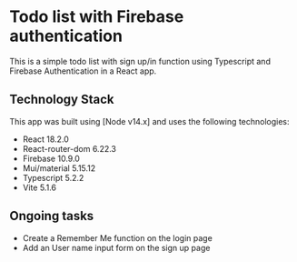 # Todo list with Firebase authentication
This is a simple todo list with sign up/in function using Typescript and Firebase Authentication in a React app.

## Technology Stack
This app was built using [Node v14.x] and uses the following technologies:
- React 18.2.0
- React-router-dom 6.22.3
- Firebase 10.9.0
- Mui/material 5.15.12
- Typescript 5.2.2
- Vite 5.1.6
  
## Ongoing tasks
- Create a Remember Me function on the login page
- Add an User name input form on the sign up page
